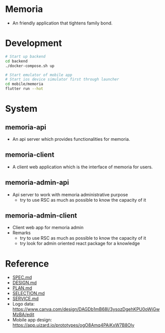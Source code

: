 # Memoria
- An friendly application that tightens family bond.

# Development
```sh
# Start up backend
cd backend
./docker-compose.sh up

# Start emulator of mobile app
# Start ios device simulator first through launcher
cd mobile/memoria
flutter run --hot
```

# System
## memoria-api
- An api server which provides functionalities for memoria.

## memoria-client
- A client web application which is the interface of memoria for users.

## memoria-admin-api
- Api server to work with memoria administrative purpose
    - try to use RSC as much as possible to know the capacity of it

## memoria-admin-client
- Client web app for memoria admin
- Remarks
    - try to use RSC as much as possible to know the capacity of it
    - try look for admin oriented react package for a knowledge

# Reference
- [SPEC.md](docs/SPEC.md)
- [DESIGN.md](docs/DESIGN.md)
- [PLAN.md](docs/PLAN.md)
- [SELECTION.md](docs/SELECTION.md)
- [SERVICE.md](docs/SERVICE.md)
- Logo data: https://www.canva.com/design/DAGDb1mB68I/3ysozDgehKPU0oWjGwMzBA/edit
- Mobile app design: https://app.uizard.io/prototypes/ogO8Amq4PAiKxW7B8Oly
